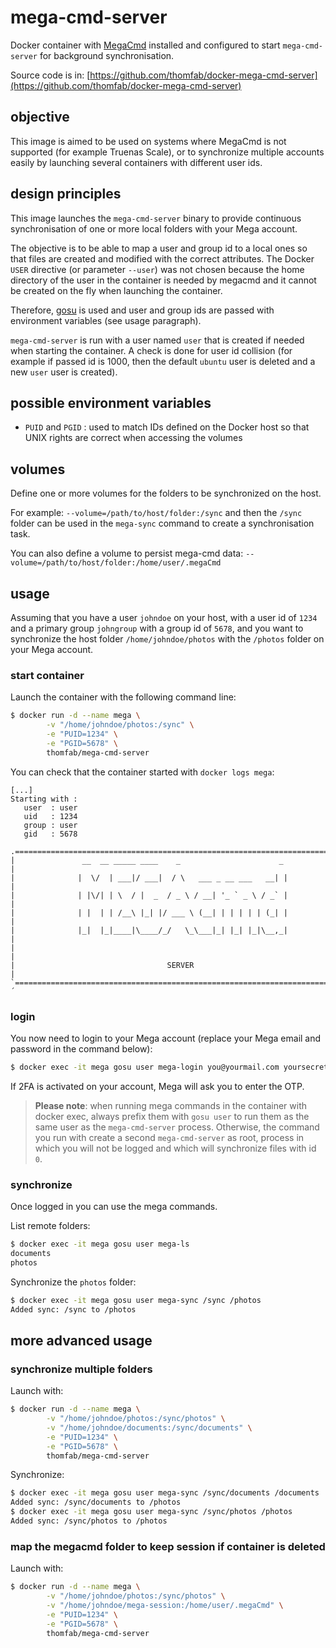 # mega-cmd-server
Docker container with [MegaCmd](https://mega.io/cmd) installed and configured to start `mega-cmd-server` for background synchronisation.

Source code is in: [https://github.com/thomfab/docker-mega-cmd-server](https://github.com/thomfab/docker-mega-cmd-server)

## objective
This image is aimed to be used on systems where MegaCmd is not supported (for example Truenas Scale), or to synchronize multiple accounts easily by launching several containers with different user ids.

## design principles
This image launches the `mega-cmd-server` binary to provide continuous synchronisation of one or more local folders with your Mega account.

The objective is to be able to map a user and group id to a local ones so that files are created and modified with the correct attributes. The Docker `USER` directive (or parameter `--user`) was not chosen because the home directory of the user in the container is needed by megacmd and it cannot be created on the fly when launching the container.

Therefore, [gosu](https://github.com/tianon/gosu) is used and user and group ids are passed with environment variables (see usage paragraph).

`mega-cmd-server` is run with a user named `user` that is created if needed when starting the container. A check is done for user id collision (for example if passed id is 1000, then the default `ubuntu` user is deleted and a new `user` user is created).

## possible environment variables

- `PUID` and `PGID` : used to match IDs defined on the Docker host so that UNIX rights are correct when accessing the volumes 

## volumes

Define one or more volumes for the folders to be synchronized on the host.

For example: `--volume=/path/to/host/folder:/sync` and then the `/sync` folder can be used in the `mega-sync` command to create a synchronisation task.

You can also define a volume to persist mega-cmd data: `--volume=/path/to/host/folder:/home/user/.megaCmd`

## usage

Assuming that you have a user `johndoe` on your host, with a user id of `1234` and a primary group `johngroup` with a group id of `5678`, and you want to synchronize the host folder `/home/johndoe/photos` with the `/photos` folder on your Mega account.

### start container
Launch the container with the following command line:
```bash
$ docker run -d --name mega \
        -v "/home/johndoe/photos:/sync" \
        -e "PUID=1234" \
        -e "PGID=5678" \
        thomfab/mega-cmd-server
```

You can check that the container started with `docker logs mega`:

```
[...]
Starting with :
   user  : user
   uid   : 1234
   group : user
   gid   : 5678

.===========================================================================.
|               __  __ _____ ____    _                      _               |
|              |  \/  | ___|/ ___|  / \   ___ _ __ ___   __| |              |
|              | |\/| | \  / |  _  / _ \ / __| '_ ` _ \ / _` |              |
|              | |  | | /__\ |_| |/ ___ \ (__| | | | | | (_| |              |
|              |_|  |_|____|\____/_/   \_\___|_| |_| |_|\__,_|              |
|                                                                           |
|                                  SERVER                                   |
`===========================================================================´
```

### login
You now need to login to your Mega account (replace your Mega email and password in the command below):
```bash
$ docker exec -it mega gosu user mega-login you@yourmail.com yoursecretpassword
```
If 2FA is activated on your account, Mega will ask you to enter the OTP.

> **Please note**: when running mega commands in the container with docker exec, always prefix them with `gosu user` to run them as the same user as the `mega-cmd-server` process. Otherwise, the command you run with create a second `mega-cmd-server` as root, process in which you will not be logged and which will synchronize files with id `0`.

### synchronize
Once logged in you can use the mega commands.

List remote folders:
```bash
$ docker exec -it mega gosu user mega-ls
documents
photos
```

Synchronize the `photos` folder:
```bash
$ docker exec -it mega gosu user mega-sync /sync /photos
Added sync: /sync to /photos
```

## more advanced usage

### synchronize multiple folders
Launch with:
```bash
$ docker run -d --name mega \
        -v "/home/johndoe/photos:/sync/photos" \
        -v "/home/johndoe/documents:/sync/documents" \
        -e "PUID=1234" \
        -e "PGID=5678" \
        thomfab/mega-cmd-server
```
Synchronize:
```bash
$ docker exec -it mega gosu user mega-sync /sync/documents /documents
Added sync: /sync/documents to /photos
$ docker exec -it mega gosu user mega-sync /sync/photos /photos
Added sync: /sync/photos to /photos
```

### map the megacmd folder to keep session if container is deleted
Launch with:
```bash
$ docker run -d --name mega \
        -v "/home/johndoe/photos:/sync/photos" \
        -v "/home/johndoe/mega-session:/home/user/.megaCmd" \
        -e "PUID=1234" \
        -e "PGID=5678" \
        thomfab/mega-cmd-server
```
